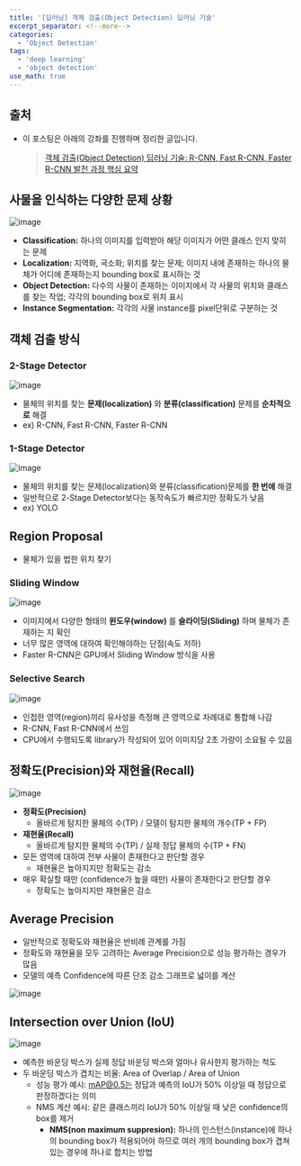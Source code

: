 ```yaml
---
title: '[딥러닝] 객체 검출(Object Detection) 딥러닝 기술'
excerpt_separator: <!--more-->
categories:
  - 'Object Detection'
tags:
  - 'deep learning'
  - 'object detection'
use_math: true
---
```


## 출처

- 이 포스팅은 아래의 강좌를 진행하며 정리한 글입니다.
  > [객체 검출(Object Detection) 딥러닝 기술: R-CNN, Fast R-CNN, Faster R-CNN 발전 과정 핵심 요약](https://youtu.be/jqNCdjOB15s)

## 사물을 인식하는 다양한 문제 상황

![image](https://user-images.githubusercontent.com/59808674/173055532-ec517b8d-8555-401f-89fd-8c58aff3ddd4.png)

- **Classification:** 하나의 이미지를 입력받아 해당 이미지가 어떤 클래스 인지 맞히는 문제
- **Localization:** 지역화, 국소화; 위치를 찾는 문제; 이미지 내에 존재하는 하나의 물체가 어디에 존재하는지 bounding box로 표시하는 것
- **Object Detection:** 다수의 사물이 존재하는 이미지에서 각 사물의 위치와 클래스를 찾는 작업; 각각의 bounding box로 위치 표시
- **Instance Segmentation:** 각각의 사물 instance를 pixel단위로 구분하는 것

## 객체 검출 방식

### 2-Stage Detector

![image](https://user-images.githubusercontent.com/59808674/173055926-33daca27-6be7-49b9-8711-4ee74c1f1ec0.png)

- 물체의 위치를 찾는 **문제(localization)** 와 **분류(classification)** 문제를 **순차적으로** 해결
- ex) R-CNN, Fast R-CNN, Faster R-CNN

### 1-Stage Detector

![image](https://user-images.githubusercontent.com/59808674/173056006-eeca1bcc-80ae-4767-ba24-2cfde612aca8.png)

- 물체의 위치를 찾는 문제(localization)와 분류(classification)문제를 **한 번에** 해결
- 일반적으로 2-Stage Detector보다는 동작속도가 빠르지만 정확도가 낮음
- ex) YOLO

## Region Proposal

- 물체가 있을 법한 위치 찾기

### Sliding Window

![image](https://user-images.githubusercontent.com/59808674/173056495-69d975a0-8734-4548-a8e1-b0b2602df148.png)

- 이미지에서 다양한 형태의 **윈도우(window)** 를 **슬라이딩(Sliding)** 하며 물체가 존재하는 지 확인
- 너무 많은 영역에 대하여 확인해야하는 단점(속도 저하)
- Faster R-CNN은 GPU에서 Sliding Window 방식을 사용

### Selective Search

![image](https://user-images.githubusercontent.com/59808674/173056663-8e0df5b8-fc29-4c6b-bc75-89a36f43059b.png)

- 인접한 영역(region)끼리 유사성을 측정해 큰 영역으로 차례대로 통합해 나감
- R-CNN, Fast R-CNN에서 쓰임
- CPU에서 수행되도록 library가 작성되어 있어 이미지당 2초 가량이 소요될 수 있음

## 정확도(Precision)와 재현율(Recall)

![image](https://user-images.githubusercontent.com/59808674/173056832-5fd0dc62-5d55-4880-ad4b-07282a1cd9f8.png)

- **정확도(Precision)**
  - 올바르게 탐지한 물체의 수(TP) / 모델이 탐지한 물체의 개수(TP + FP)
- **재현율(Recall)**
  - 올바르게 탐지한 물체의 수(TP) / 실제 정답 물체의 수(TP + FN)
- 모든 영역에 대하여 전부 사물이 존재한다고 판단할 경우
  - 재현율은 높아지지만 정확도는 감소
- 매우 확실할 때만 (confidence가 높을 때만) 사물이 존재한다고 판단할 경우
  - 정확도는 높아지지만 재현율은 감소

## Average Precision

- 일반적으로 정확도와 재현율은 반비례 관계를 가짐
- 정확도와 재현율을 모두 고려하는 Average Precision으로 성능 평가하는 경우가 많음
- 모델의 예측 Confidence에 따른 단조 감소 그래프로 넓이를 계산

![image](https://user-images.githubusercontent.com/59808674/173058532-370bbba9-3155-4f39-8834-b5bcfd859c4d.png)

## Intersection over Union (IoU)

![image](https://user-images.githubusercontent.com/59808674/173058614-1e4581b5-0807-492b-a2d1-8d7697a57600.png)

- 예측한 바운딩 박스가 실제 정답 바운딩 박스와 얼마나 유사한지 평가하는 척도
- 두 바운딩 박스가 겹치는 비율: Area of Overlap / Area of Union
  - 성능 평가 예시: mAP@0.5는 정답과 예측의 IoU가 50% 이상일 때 정답으로 판정하겠다는 의미
  - NMS 계산 예시: 같은 클래스끼리 IoU가 50% 이상일 때 낮은 confidence의 box를 제거
    - **NMS(non maximum suppresion):** 하나의 인스턴스(instance)에 하나의 bounding box가 적용되어야 하므로 여러 개의 bounding box가 겹쳐있는 경우에 하나로 합치는 방법
